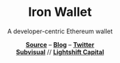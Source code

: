 <h1 align="center">
  Iron Wallet
</h1>

<p align="center">
  A developer-centric Ethereum wallet
<p>

<div align="center">
  <a href="https://github.com/iron-wallet/iron"><b>Source</b></a> –
  <a href="https:/mirror.xyz/iron-wallet.eth"><b>Blog</b></a> –
  <a href="https:/twitter.com/naps62"><b>Twitter</b></a>
</div>


<div align="center">
  <a href="https://subvisual.com"><b>Subvisual</b></a> //
  <a href="https://lightshift.capital"><b>Lightshift Capital</b></a>
</div>

